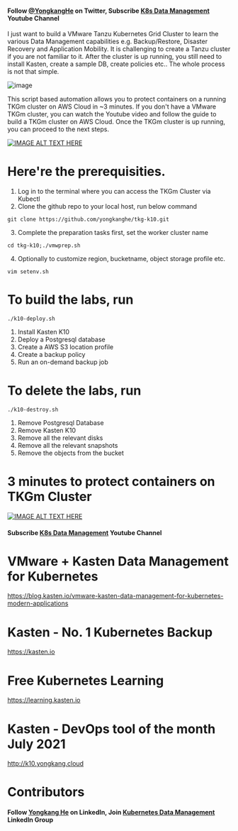 #### Follow [@YongkangHe](https://twitter.com/yongkanghe) on Twitter, Subscribe [K8s Data Management](https://www.youtube.com/channel/UCm-sw1b23K-scoVSCDo30YQ?sub_confirmation=1) Youtube Channel

I just want to build a VMware Tanzu Kubernetes Grid Cluster to learn the various Data Management capabilities e.g. Backup/Restore, Disaster Recovery and Application Mobility. It is challenging to create a Tanzu cluster if you are not familiar to it. After the cluster is up running, you still need to install Kasten, create a sample DB, create policies etc.. The whole process is not that simple.

![image](https://cdn2.hubspot.net/hub/3855032/hubfs/Kasten_January2020/Images/kasten_and_tanzu_logos%20%281%29.png?width=720&name=kasten_and_tanzu_logos%20%281%29.png)

This script based automation allows you to protect containers on a running TKGm cluster on AWS Cloud in ~3 minutes. If you don't have a VMware TKGm cluster, you can watch the Youtube video and follow the guide to build a TKGm cluster on AWS Cloud. Once the TKGm cluster is up running, you can proceed to the next steps. 

[![IMAGE ALT TEXT HERE](https://img.youtube.com/vi/WglSH-GZQ1I/0.jpg)](https://www.youtube.com/watch?v=WglSH-GZQ1I)

# Here're the prerequisities. 
1. Log in to the terminal where you can access the TKGm Cluster via Kubectl
2. Clone the github repo to your local host, run below command
````
git clone https://github.com/yongkanghe/tkg-k10.git
````
3. Complete the preparation tasks first, set the worker cluster name
````
cd tkg-k10;./vmwprep.sh
````
4. Optionally to customize region, bucketname, object storage profile etc.
````
vim setenv.sh
````
 
# To build the labs, run 
````
./k10-deploy.sh
````
1. Install Kasten K10
2. Deploy a Postgresql database
3. Create a AWS S3 location profile
4. Create a backup policy
5. Run an on-demand backup job

# To delete the labs, run 
````
./k10-destroy.sh
````
1. Remove Postgresql Database
2. Remove Kasten K10
3. Remove all the relevant disks
4. Remove all the relevant snapshots
5. Remove the objects from the bucket

# 3 minutes to protect containers on TKGm Cluster
[![IMAGE ALT TEXT HERE](https://img.youtube.com/vi/s9f8O7zs_QI/0.jpg)](https://www.youtube.com/watch?v=s9f8O7zs_QI)
#### Subscribe [K8s Data Management](https://www.youtube.com/channel/UCm-sw1b23K-scoVSCDo30YQ?sub_confirmation=1) Youtube Channel

# VMware + Kasten Data Management for Kubernetes
https://blog.kasten.io/vmware-kasten-data-management-for-kubernetes-modern-applications

# Kasten - No. 1 Kubernetes Backup
https://kasten.io 

# Free Kubernetes Learning
https://learning.kasten.io 

# Kasten - DevOps tool of the month July 2021
http://k10.yongkang.cloud

# Contributors

#### Follow [Yongkang He](http://yongkang.cloud) on LinkedIn, Join [Kubernetes Data Management](https://www.linkedin.com/groups/13983251) LinkedIn Group




